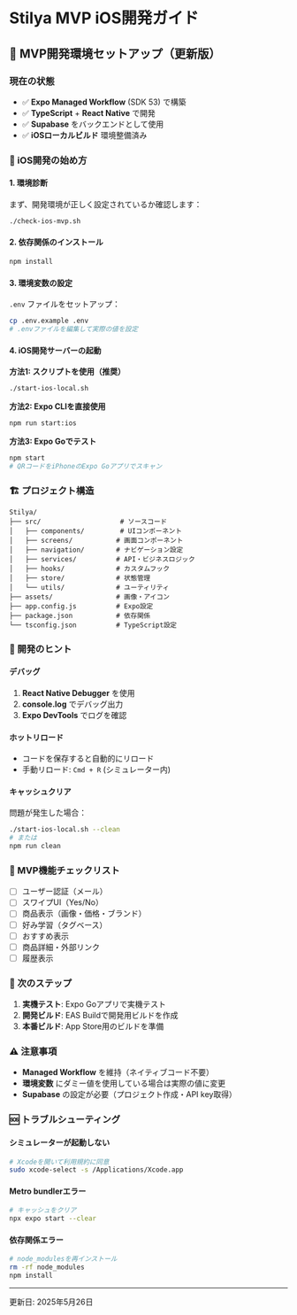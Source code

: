 # Stilya MVP iOS開発ガイド

## 🎯 MVP開発環境セットアップ（更新版）

### 現在の状態

- ✅ **Expo Managed Workflow** (SDK 53) で構築
- ✅ **TypeScript** + **React Native** で開発
- ✅ **Supabase** をバックエンドとして使用
- ✅ **iOSローカルビルド** 環境整備済み

### 📱 iOS開発の始め方

#### 1. 環境診断

まず、開発環境が正しく設定されているか確認します：

```bash
./check-ios-mvp.sh
```

#### 2. 依存関係のインストール

```bash
npm install
```

#### 3. 環境変数の設定

`.env` ファイルをセットアップ：

```bash
cp .env.example .env
# .envファイルを編集して実際の値を設定
```

#### 4. iOS開発サーバーの起動

**方法1: スクリプトを使用（推奨）**
```bash
./start-ios-local.sh
```

**方法2: Expo CLIを直接使用**
```bash
npm run start:ios
```

**方法3: Expo Goでテスト**
```bash
npm start
# QRコードをiPhoneのExpo Goアプリでスキャン
```

### 🏗️ プロジェクト構造

```
Stilya/
├── src/                    # ソースコード
│   ├── components/         # UIコンポーネント
│   ├── screens/           # 画面コンポーネント
│   ├── navigation/        # ナビゲーション設定
│   ├── services/          # API・ビジネスロジック
│   ├── hooks/             # カスタムフック
│   ├── store/             # 状態管理
│   └── utils/             # ユーティリティ
├── assets/                # 画像・アイコン
├── app.config.js          # Expo設定
├── package.json           # 依存関係
└── tsconfig.json          # TypeScript設定
```

### 🔧 開発のヒント

#### デバッグ

1. **React Native Debugger** を使用
2. **console.log** でデバッグ出力
3. **Expo DevTools** でログを確認

#### ホットリロード

- コードを保存すると自動的にリロード
- 手動リロード: `Cmd + R` (シミュレーター内)

#### キャッシュクリア

問題が発生した場合：

```bash
./start-ios-local.sh --clean
# または
npm run clean
```

### 📝 MVP機能チェックリスト

- [ ] ユーザー認証（メール）
- [ ] スワイプUI（Yes/No）
- [ ] 商品表示（画像・価格・ブランド）
- [ ] 好み学習（タグベース）
- [ ] おすすめ表示
- [ ] 商品詳細・外部リンク
- [ ] 履歴表示

### 🚀 次のステップ

1. **実機テスト**: Expo Goアプリで実機テスト
2. **開発ビルド**: EAS Buildで開発用ビルドを作成
3. **本番ビルド**: App Store用のビルドを準備

### ⚠️ 注意事項

- **Managed Workflow** を維持（ネイティブコード不要）
- **環境変数** にダミー値を使用している場合は実際の値に変更
- **Supabase** の設定が必要（プロジェクト作成・API key取得）

### 🆘 トラブルシューティング

#### シミュレーターが起動しない
```bash
# Xcodeを開いて利用規約に同意
sudo xcode-select -s /Applications/Xcode.app
```

#### Metro bundlerエラー
```bash
# キャッシュをクリア
npx expo start --clear
```

#### 依存関係エラー
```bash
# node_modulesを再インストール
rm -rf node_modules
npm install
```

---

更新日: 2025年5月26日

